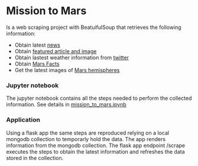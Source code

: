 # Mission to Mars

Is a web scraping project with BeatuifulSoup that retrieves the following information:

* Obtain latest [news](https://mars.nasa.gov/news/)
* Obtain [featured article and image](https://www.jpl.nasa.gov/spaceimages/?search=&category=Mars)
* Obtain lastest weather information from [twitter](https://twitter.com/marswxreport?lang=e)
* Obtain [Mars Facts](http://space-facts.com/mars/)
* Get the latest images of [Mars hemispheres](https://astrogeology.usgs.gov/search/results?q=hemisphere+enhanced&k1=target&v1=Mars)

### Jupyter notebook

The jupyter notebook contains all the steps needed to perform the collected information. See details in [mission_to_mars.ipynb](https://github.com/gvo34/MissionMars/blob/master/mission_to_mars.ipynb)

### Application

Using a flask app the same steps are reproduced relying on a local mongodb collection to temporarly hold the data.
The app renders information from the mongodb collection. The flask app endpoint /scrape executes the steps to obtain the latest information and refreshes the data stored in the collection.
